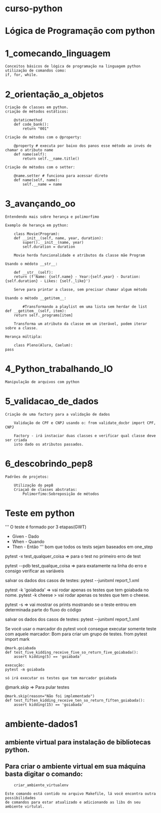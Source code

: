 # curso-python
# Lógica de Programação com python

# 1_comecando_linguagem
    Conceitos básicos de lógica de programação na linguagem python
    utilização de comandos como:
    if, for, while.

# 2_orientação_a_objetos
    Criação de classes em python.
    criação de métodos estáticos:

        @staticmethod
        def code_bank():
            return "001"

    Criação de métodos com o @property:

        @property # executa por baixo dos panos esse método ao invés de chamar o atributo name
        def name(self):
            return self.__name.title()

    Criação de métodos com o setter:

        @name.setter # funciona para acessar direto
        def name(self, name):
            self.__name = name

# 3_avançando_oo
    Entendendo mais sobre herança e polimorfimo

    Exemplo de herança em python:

        class Movie(Program):
        def __init__(self, name, year, duration):
            super().__init__(name, year)
            self.duration = duration

        Movie herda funcionalidade e atributos da classe mãe Program
    
    Usando o médoto __str__:

        def __str__(self):
        return (f'Name: {self.name} - Year:{self.year} - Duration:{self.duration} - Likes: {self._like}')

        Serve para printar a classe, sem precisar chamar algum método
    
    Usando o método __getitem__:

            #Transformando a playlist em uma lista sem herdar de list
    def __getitem__(self, item):
        return self._programs[item]

        Transforma um atributo da classe em um iterável, podem iterar sobre a classe.

    Herança múltipla:

        class Pleno(Alura, Caelum):
    pass


# 4_Python_trabalhando_IO

    Manipulação de arquivos com python

# 5_validacao_de_dados

    Criação de uma factory para a validação de dados

        Validação de CPF e CNPJ usando o: from validate_docbr import CPF, CNPJ

        Factory - irá instaciar duas classes e verificar qual classe deve ser criada
        isto dado os atributos passados.

# 6_descobrindo_pep8

    Padrões de projetos:

        Utilização do pep8
        Criaçaõ de classes abstratas:
            Polimorfimo:Sobreposição de métodos

# Teste em python

'''
O teste é formado por 3 etapas(GWT)

- Given - Dado
- When - Quando
- Then - Então
'''
bom que todos os tests sejam baseados em one_step

pytest -x test_qualquer_coisa => para o test no primeiro erro de test

pytest --pdb test_qualque_coisa => para exatamente na linha do erro e consigo verificar as variáveis

salvar os dados dos casos de testes:
pytest --junitxml report_1.xml

pytest -k 'goiabada' => vai rodar apenas os testes que tem goiabada no nome.
pytest -k cheese > vai rodar apenas os testes que tem o cheese.

pytest -s => vai mostrar os prints mostrando se o teste entrou em determinada parte do fluxo do código

salvar os dados dos casos de testes:
pytest --junitxml report_1.xml

Se você usar o marcador do pytest você consegue executar somente teste com aquele marcador:
Bom para criar um grupo de testes.
from pytest import mark

    @mark.goiabada
    def test_five_kidding_receive_five_so_return_five_goiabada():
        assert kidding(5) == 'goiabada'

    execução:
    pytest -m goiabada

    só irá executar os testes que tem marcador goiabada


@mark.skip => Para pular testes

    @mark.skip(reason="Não foi implementado")
    def test_fiften_kidding_receive_ten_so_return_fiften_goiabada():
        assert kidding(15) == 'goiabada'

# ambiente-dados1
   ## ambiente virtual para instalação de bibliotecas python.
   ## Para criar o ambiente virtual em sua máquina basta digitar o comando:
        criar_ambiente_virtualenv
    
    Este comando está contido no arquivo Makefile, lá você encontra outra possibilidades
    de comandos para estar atualizado e adicionando as libs dn seu ambiente virtulal.